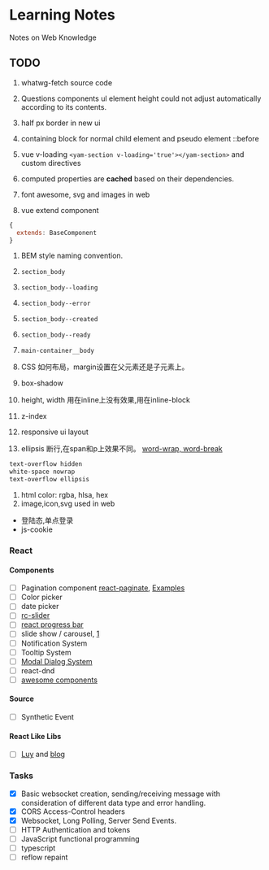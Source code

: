 # Learning Notes

Notes on Web Knowledge

## TODO

1. whatwg-fetch source code
1. Questions components ul element height could not adjust automatically according to its contents.
1. half px border in new ui

1. containing block for normal child element and pseudo element ::before
1. vue v-loading `<yam-section v-loading='true'></yam-section>` and custom directives

1. computed properties are **cached** based on their dependencies.

1. font awesome, svg and images in web
1. vue extend component
  ```js
  {
    extends: BaseComponent
  }
  ```

1. BEM style naming convention.
  1. `section_body`
  1. `section_body--loading`
  1. `section_body--error`
  1. `section_body--created`
  1. `section_body--ready`
  1. `main-container__body`

1. CSS 如何布局，margin设置在父元素还是子元素上。

1. box-shadow

1. height, width 用在inline上没有效果,用在inline-block
1. z-index
1. responsive ui layout
1. ellipsis 断行,在span和p上效果不同。 [word-wrap, word-break](http://www.zhangxinxu.com/wordpress/2015/11/diff-word-break-break-all-word-wrap-break-word/)
```css
text-overflow hidden
white-space nowrap
text-overflow ellipsis
```
1. html color: rgba, hlsa, hex
1. image,icon,svg used in web

- 登陆态,单点登录
- js-cookie

### React

#### Components

- [ ] Pagination component [react-paginate](https://github.com/AdeleD/react-paginate), [Examples](https://react.rocks/tag/Pagination)
- [ ] Color picker
- [ ] date picker
- [ ] [rc-slider](https://github.com/react-component/slider)
- [ ] [react progress bar](https://github.com/kimmobrunfeldt/react-progressbar.js/)
- [ ] slide show / carousel, [1](https://qiutc.me/post/%E4%BD%BF%E7%94%A8-React-%E5%AE%9E%E7%8E%B0%E4%B8%80%E4%B8%AA%E8%BD%AE%E6%92%AD%E7%BB%84%E4%BB%B6.html)
- [ ] Notification System
- [ ] Tooltip System
- [ ] [Modal Dialog System](https://zhuanlan.zhihu.com/p/30271961)
- [ ] react-dnd
- [ ] [awesome components](https://github.com/enaqx/awesome-react#components)

#### Source

- [ ] Synthetic Event

#### React Like Libs

- [ ] [Luy](https://github.com/215566435/Luy) and [blog](https://zhuanlan.zhihu.com/p/30073543)

### Tasks

- [x] Basic websocket creation, sending/receiving message with consideration of different data type and error handling.
- [x] CORS Access-Control headers
- [x] Websocket, Long Polling, Server Send Events.
- [ ] HTTP Authentication and tokens
- [ ] JavaScript functional programming
- [ ] typescript
- [ ] reflow repaint
